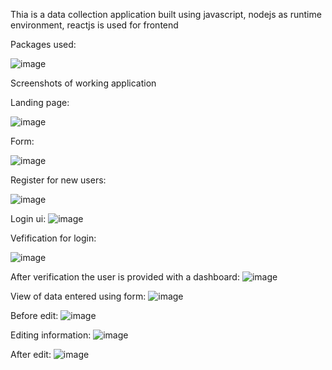Thia is a data collection application built using javascript, nodejs as runtime environment, reactjs is used for frontend

Packages used:

![image](https://user-images.githubusercontent.com/69708911/203244776-9fa3ac22-904a-483f-8fb9-172283891e8c.png)


Screenshots of working application

Landing page:

![image](https://user-images.githubusercontent.com/69708911/203244884-83fccef3-16e2-41ac-ac21-1719219f8e34.png)


Form:

![image](https://user-images.githubusercontent.com/69708911/203244932-a7f937ca-d694-42b7-85b2-a14d2f9632fb.png)


Register for new users:

![image](https://user-images.githubusercontent.com/69708911/203244997-02488ee2-1548-4240-a884-5f0ec16f80fc.png)

Login ui:
![image](https://user-images.githubusercontent.com/69708911/203246161-e64d2136-d8f0-4316-b724-3f3580b66583.png)



Vefification for login:

![image](https://user-images.githubusercontent.com/69708911/203245147-b3092058-eac6-4cd9-9411-ddb1fbeb210b.png)


After verification the user is provided with a dashboard:
![image](https://user-images.githubusercontent.com/69708911/203245380-69f6781f-b4b1-46f9-9413-68eb29bfc13d.png)


View of data entered using form:
![image](https://user-images.githubusercontent.com/69708911/203245517-8020d433-075f-4272-a02d-8754c645c664.png)


Before edit: 
![image](https://user-images.githubusercontent.com/69708911/203245618-fab49ca8-af07-42b8-9f74-a8af3704a61c.png)

Editing information:
![image](https://user-images.githubusercontent.com/69708911/203245768-54d03995-4bda-489b-8891-707d9ff7ccbe.png)

After edit:
![image](https://user-images.githubusercontent.com/69708911/203245831-8cbe5f42-b8e8-421a-941f-5365dcbef19b.png)
